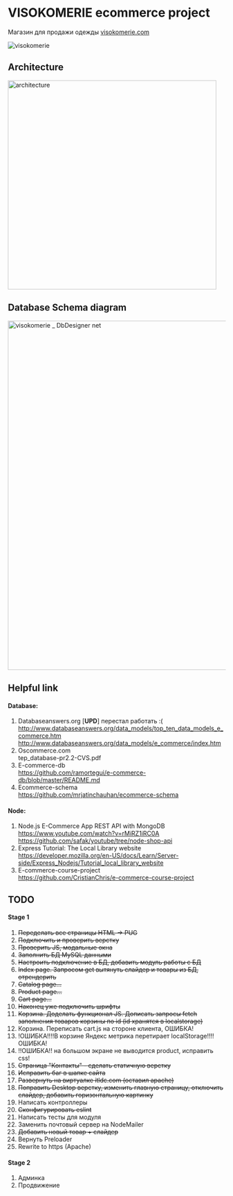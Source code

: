 # VISOKOMERIE ecommerce project

Магазин для продажи одежды [visokomerie.com](https://visokomerie.ru/)

![visokomerie](https://user-images.githubusercontent.com/22370622/173572199-db60551a-badd-48e9-8c48-454f9bd76e64.gif)


## Architecture
<img width="482" alt="architecture" src="https://user-images.githubusercontent.com/22370622/175981987-a04cc1a2-2c76-4aad-a29a-eeb0b49918b4.png">


## Database Schema diagram
<img width="805" alt="visokomerie _ DbDesigner net" src="https://user-images.githubusercontent.com/22370622/175945057-8d2d5d73-34c8-4317-9b10-dae30c8d6526.png">

## Helpful link
#### Database:
1. Databaseanswers.org [**UPD**] перестал работать :(  
http://www.databaseanswers.org/data_models/top_ten_data_models_e_commerce.htm  
http://www.databaseanswers.org/data_models/e_commerce/index.htm  
2. Oscommerce.com  
tep_database-pr2.2-CVS.pdf   
3. E-commerce-db  
https://github.com/ramortegui/e-commerce-db/blob/master/README.md  
4. Ecommerce-schema  
https://github.com/mrjatinchauhan/ecommerce-schema  


#### Node:  
1. Node.js E-Commerce App REST API with MongoDB  
https://www.youtube.com/watch?v=rMiRZ1iRC0A  
https://github.com/safak/youtube/tree/node-shop-api  
2. Express Tutorial: The Local Library website  
https://developer.mozilla.org/en-US/docs/Learn/Server-side/Express_Nodejs/Tutorial_local_library_website  
3. E-commerce-course-project  
https://github.com/CristianChris/e-commerce-course-project  


## TODO
#### Stage 1         
1. <s>Переделать все страницы HTML -> PUG</s>
2. <s>Подключить и проверить верстку</s>
3. <s>Проверить JS, модальные окна</s>
4. <s>Заполнить БД MySQL данными</s>
5. <s>Настроить подключение в БД, добавить модуль работы с БД</s>
6. <s>Index page. Запросом get вытянуть слайдер и товары из БД, отрендерить</s>
7. <s>Catalog page...</s>
8. <s>Product page...</s>
9. <s>Cart page...</s>
10. <s>Наконец уже подключить шрифты</s>
11. <s>Корзина. Доделать функционал JS. Дописать запросы fetch заполнения товаров корзины по id (id хранятся в localstorage)</s>
12. Корзина. Переписать cart.js на стороне клиента, ОШИБКА!
13. !ОШИБКА!!!!В корзине Яндекс метрика перетирает localStorage!!!!ОШИБКА!
14. !!ОШИБКА!! на большом экране не выводится product, исправить css!
15. <s>Страница "Контакты" - сделать статичную верстку</s>
16. <s>Исправить баг в шапке сайта</s>
17. <s>Развернуть на виртуалке itldc.com (оставил apache)</s>
18. <s>Поправить Desktop верстку, изменить главную страницу, отключить слайдер, добавить горизонтальную картинку</s> 
19. Написать контроллеры
20. <s>Сконфигурировать eslint</s>
21. Написать тесты для модуля
22. Заменить почтовый сервер на NodeMailer
23. <s>Добавить новый товар + слайдер </s>
24. Вернуть Preloader
25. Rewrite to https (Apache)


#### Stage 2 
1. Админка
2. Продвижение
  
